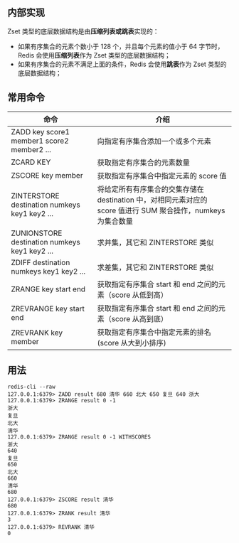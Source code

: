 ## 内部实现
Zset 类型的底层数据结构是由**压缩列表或跳表**实现的：

- 如果有序集合的元素个数小于 128 个，并且每个元素的值小于 64 字节时，Redis 会使用**压缩列表**作为 Zset 类型的底层数据结构；
- 如果有序集合的元素不满足上面的条件，Redis 会使用**跳表**作为 Zset 类型的底层数据结构；
## 常用命令

|命令|介绍|
|---|---|
|ZADD key score1 member1 score2 member2 ...|向指定有序集合添加一个或多个元素|
|ZCARD KEY|获取指定有序集合的元素数量|
|ZSCORE key member|获取指定有序集合中指定元素的 score 值|
|ZINTERSTORE destination numkeys key1 key2 ...|将给定所有有序集合的交集存储在 destination 中，对相同元素对应的 score 值进行 SUM 聚合操作，numkeys 为集合数量|
|ZUNIONSTORE destination numkeys key1 key2 ...|求并集，其它和 ZINTERSTORE 类似|
|ZDIFF destination numkeys key1 key2 ...|求差集，其它和 ZINTERSTORE 类似|
|ZRANGE key start end|获取指定有序集合 start 和 end 之间的元素（score 从低到高）|
|ZREVRANGE key start end|获取指定有序集合 start 和 end 之间的元素（score 从高到底）|
|ZREVRANK key member|获取指定有序集合中指定元素的排名(score 从大到小排序)|
## 用法
```
redis-cli --raw
127.0.0.1:6379> ZADD result 680 清华 660 北大 650 复旦 640 浙大
127.0.0.1:6379> ZRANGE result 0 -1
浙大
复旦
北大
清华
127.0.0.1:6379> ZRANGE result 0 -1 WITHSCORES
浙大
640
复旦
650
北大
660
清华
680
127.0.0.1:6379> ZSCORE result 清华
680
127.0.0.1:6379> ZRANK result 清华
3
127.0.0.1:6379> REVRANK 清华
0
```